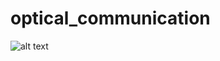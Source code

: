 # optical_communication
![alt text](https://raw.githubusercontent.com/muhammedconger/optical_communication/main/ss.png)
